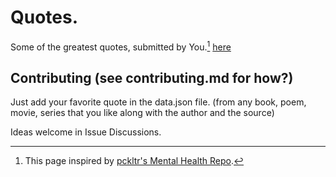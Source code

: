 # Quotes.
Some of the greatest quotes, submitted by You.[^1]
[here](https://jayshukla8.github.io/Quotes/)

## Contributing (see contributing.md for how?)
Just add your favorite quote in the data.json file. (from any book, poem, movie, series that you like along with the author and the source)

Ideas welcome in Issue Discussions.

[^1]: This page inspired by [pckltr's Mental Health Repo](https://github.com/pckltr/mental-health).
